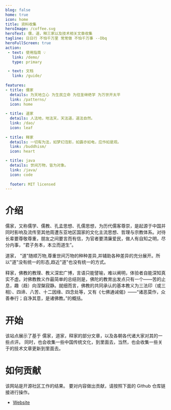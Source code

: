 ```yaml
---
blog: false
home: true
icon: home
title: 资料收集
heroImage: /coffee.svg
heroText: 儒，道，释三家以及技术相关文章收集
tagline: 日日行 不怕千万里 常常做 不怕千万事 --Dbq
heroFullScreen: true
action:
 - text: 使用指南 💡 
   link: /demo/ 
   type: primary

 - text: 文档
   link: /guide/
  
features:
- title: 儒家
  details: 为天地立心 为生民立命 为往圣继绝学 为万世开太平
  link: /patterns/
  icon: home
  
- title: 道家
  details: 人法地，地法天，天法道，道法自然。
  link: /dao/
  icon: leaf
  
- title: 释家
  details: 一切有为法，如梦幻泡影，如露亦如电，应作如是观。
  link: /buddhism/
  icon: heart

- title: java
  details: 世间万物，皆为对象。
  link: /java/
  icon: code
  
  footer: MIT licensed
---
```


# 介绍

儒家，又称儒学、儒教、孔孟思想、孔儒思想，为历代儒客尊崇，是起源于中国并同时影响及流传至其他周遭东亚地区国家的文化主流思想、哲理与宗教体系。对待长辈要尊敬尊重，朋友之间要言而有信，为官者要清廉爱民，做人有自知之明，尽分内事，“君子务本，本立而道生”。

道家， "道"随顺万物,尊重世间万物的种种差异,并辅助各种差异的充分展开。所以"道"没有统一的形态,趋近"道"也没有统一的方式。

释家，佛教的教理、教义深宏广博，言语只能譬喻，难以阐明，体验者自能深知真实不虚。对佛教教义作最简单的总结则是，佛陀的教育出发点只有一个——苦的止息，趣（趋）向涅槃寂静。就细而言，佛教的共同承认的基本教义为三法印（或三相）、四谛、八苦、十二因缘、四念处等，又有《七佛通诫偈》——“诸恶莫作，众善奉行；自净其意，是诸佛教。”的概括。

# 开始

该站点展示了基于 儒家，道家，释家的部分文章，以及各朝各代诸大家对其的一些点评。
同时，也会收集一些中国传统文化，到里面去，当然，也会收集一些关于的技术文章更新到里面去。
 

# 如何贡献

该网站是开源社区工作的结果。 要对内容做出贡献，请按照下面的 Github 仓库链接进行操作。

- [Website](https://github.com/dabaoqiang/document)
 
